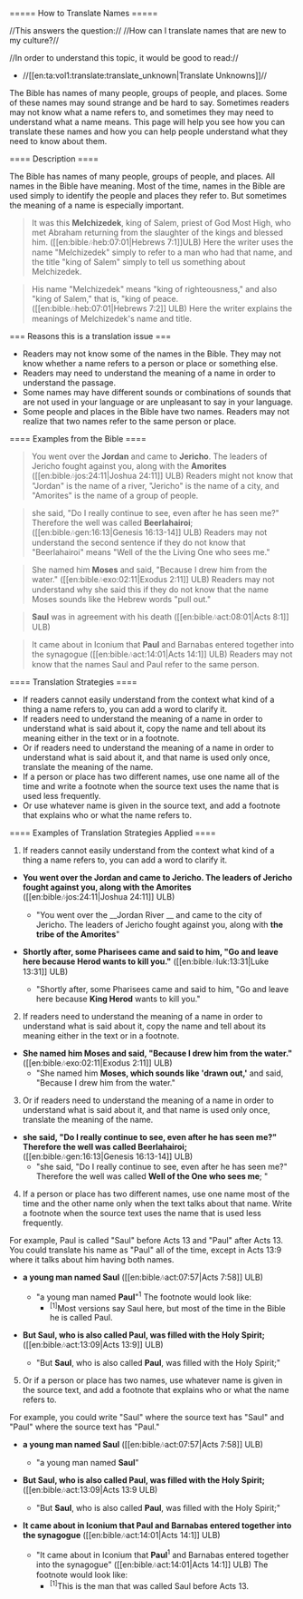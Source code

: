 ===== How to Translate Names =====

//This answers the question:// //How can I translate names that are new to my culture?//

//In order to understand this topic, it would be good to read://
  * //[[en:ta:vol1:translate:translate_unknown|Translate Unknowns]]//

The Bible has names of many people, groups of people, and places. Some of these names may sound strange and be hard to say. Sometimes readers may not know what a name refers to, and sometimes they may need to understand what a name means. This page will help you see how you can translate these names and how you can help people understand what they need to know about them.

==== Description ====

The Bible has names of many people, groups of people, and places. All names in the Bible have meaning. Most of the time, names in the Bible are used simply to identify the people and places they refer to. But sometimes the meaning of a name is especially important.

>It was this __Melchizedek__, king of Salem, priest of God Most High, who met Abraham returning from the slaughter of the kings and blessed him. ([[en:bible:notes:heb:07:01|Hebrews 7:1]]ULB)
Here the writer uses the name "Melchizedek" simply to refer to a man who had that name, and the title "king of Salem" simply to tell us something about Melchizedek.

>His name "Melchizedek" means "king of righteousness," and also "king of Salem," that is, "king of peace. ([[en:bible:notes:heb:07:01|Hebrews 7:2]] ULB)
Here the writer explains the meanings of Melchizedek's name and title.

=== Reasons this is a translation issue ===  
  * Readers may not know some of the names in the Bible. They may not know whether a name refers to a person or place or something else. 
  * Readers may need to understand the meaning of a name in order to understand the passage. 
  * Some names may have different sounds or combinations of sounds that are not used in your language or are unpleasant to say in your language. 
  * Some people and places in the Bible have two names. Readers may not realize that two names refer to the same person or place.

==== Examples from the Bible ====

>You went over the __Jordan__ and came to __Jericho__. The leaders of Jericho fought against you, along with the __Amorites__ ([[en:bible:notes:jos:24:11|Joshua 24:11]] ULB)
Readers might not know that "Jordan" is the name of a river, "Jericho" is the name of a city, and "Amorites" is the name of a group of people.

>she said, "Do I really continue to see, even after he has seen me?"  Therefore the well was called __Beerlahairoi__; ([[en:bible:notes:gen:16:13|Genesis 16:13-14]] ULB)
Readers may not understand the second sentence if they do not know that "Beerlahairoi" means "Well of the the  Living One who sees me."

>She named him __Moses__ and said, "Because I drew him from the water." ([[en:bible:notes:exo:02:11|Exodus 2:11]] ULB)
Readers may not understand why she said this if they do not know that the name Moses sounds like the Hebrew words "pull out."

>__Saul__ was in agreement with his death ([[en:bible:notes:act:08:01|Acts 8:1]] ULB)

>It came about in Iconium that __Paul__ and Barnabas entered together into the synagogue ([[en:bible:notes:act:14:01|Acts 14:1]] ULB) 
Readers may not know that the names Saul and Paul refer to the same person.

==== Translation Strategies ==== 

  - If readers cannot easily understand from the context what kind of a thing a name refers to, you can add a word to clarify it.
  - If readers need to understand the meaning of a name in order to understand what is said about it, copy the name and tell about its meaning either in the text or in a footnote.
  - Or if readers need to understand the meaning of a name in order to understand what is said about it, and that name is used only once, translate the meaning of the name.
  - If a person or place has two different names, use one name all of the time and write a footnote when the source text uses the name that is used less frequently.  
  - Or use whatever name is given in the source text, and add a footnote that explains who or what the name refers to.

==== Examples of Translation Strategies Applied ==== 

1. If readers cannot easily understand from the context what kind of a thing a name refers to, you can add a word to clarify it.
  * **You went over the __Jordan__ and came to __Jericho__. The leaders of Jericho fought against you, along with the __Amorites__** ([[en:bible:notes:jos:24:11|Joshua 24:11]] ULB) 
    * "You went over the __Jordan River __ and came to the city of Jericho. The leaders of Jericho fought against you, along with __the tribe of the Amorites__"

  * **Shortly after, some Pharisees came and said to him, "Go and leave here because __Herod__ wants to kill you."** ([[en:bible:notes:luk:13:31|Luke 13:31]] ULB) 
    * "Shortly after, some Pharisees came and said to him, "Go and leave here because __King Herod__ wants to kill you." 

2. If readers need to understand the meaning of a name in order to understand what is said about it, copy the name and tell about its meaning either in the text or in a footnote.
  * **She named him __Moses__ and said, "Because I drew him from the water."** ([[en:bible:notes:exo:02:11|Exodus 2:11]] ULB) 
    * "She named him __Moses, which sounds like 'drawn out,'__ and said, "Because I drew him from the water." 

3.  Or if readers need to understand the meaning of a name in order to understand what is said about it, and that name is used only once, translate the meaning of the name.
  * **she said, "Do I really continue to see, even after he has seen me?"  Therefore the well was called __Beerlahairoi__;** ([[en:bible:notes:gen:16:13|Genesis 16:13-14]] ULB) 
    * "she said, "Do I really continue to see, even after he has seen me?"  Therefore the well was called __Well of the One who sees me__; "

4. If a person or place has two different names, use one name most of the time and the other name only when the text talks about that name. Write a footnote when the source text uses the name that is used less frequently.  

For example, Paul is called "Saul" before Acts 13 and "Paul" after Acts 13. You could translate his name as "Paul" all of the time, except in Acts 13:9 where it talks about him having both names. 
  * **a young man named __Saul__** ([[en:bible:notes:act:07:57|Acts 7:58]] ULB) 
    * "a young man named __Paul__"<sup>1</sup>  The footnote would look like:
      * <sup>[1]</sup>Most versions say Saul here, but most of the time in the Bible he is called Paul.

  * **But __Saul__, who is also called __Paul__, was filled with the Holy Spirit;** ([[en:bible:notes:act:13:09|Acts 13:9]] ULB)
    * "But __Saul__, who is also called __Paul__, was filled with the Holy Spirit;"

5. Or if a person or place has two names, use whatever name is given in the source text, and add a footnote that explains who or what the name refers to.

For example, you could write "Saul" where the source text has "Saul" and "Paul" where the source text has "Paul." 
  * **a young man named __Saul__** ([[en:bible:notes:act:07:57|Acts 7:58]] ULB) 
    * "a young man named __Saul__" 

  * **But __Saul__, who is also called __Paul__, was filled with the Holy Spirit;** ([[en:bible:notes:act:13:09|Acts 13:9 ULB)
    * "But __Saul__, who is also called __Paul__, was filled with the Holy Spirit;"

  * **It came about in Iconium that __Paul__ and Barnabas entered together into the synagogue** ([[en:bible:notes:act:14:01|Acts 14:1]] ULB)
    * "It came about in Iconium that __Paul__<sup>1</sup> and Barnabas entered together into the synagogue" ([[en:bible:notes:act:14:01|Acts 14:1]] ULB) The footnote would look like:
      * <sup>[1]</sup>This is the man that was called Saul before Acts 13.
